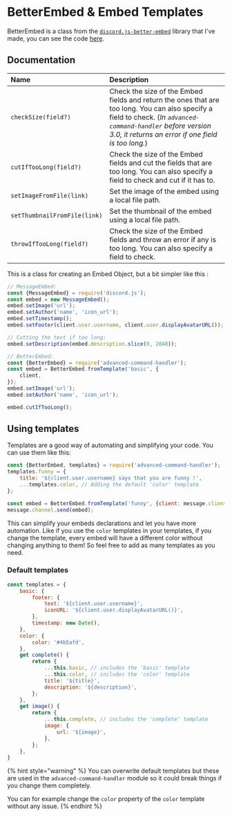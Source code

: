 # BetterEmbed & Embed Templates

BetterEmbed is a class from the [`discord.js-better-embed`](https://www.npmjs.com/package/discord.js-better-embed) library that I've made, you can see the code [here](https://github.com/Advanced-Command-Handler/Discord.js-Better-Embed).

## Documentation

| Name | Description |
| :--- | :--- |
| `checkSize(field?)` | Check the size of the Embed fields and return the ones that are too long. You can also specify a field to check.  \(_In `advanced-command-handler` before version 3.0, it returns an error if one field is too long._\) |
| `cutIfTooLong(field?)` | Check the size of the Embed fields and cut the fields that are too long. You can also specify a field to check and cut if it has to. |
| `setImageFromFile(link)` | Set the image of the embed using a local file path. |
| `setThumbnailFromFile(link)` | Set the thumbnail of the embed using a local file path. |
| `throwIfTooLong(field?)` | Check the size of the Embed fields and throw an error if any is too long. You can also specify a field to check. |

This is a class for creating an Embed Object, but a bit simpler like this :

```javascript
// MessageEmbed:
const {MessageEmbed} = require('discord.js');
const embed = new MessageEmbed();
embed.setImage('url');
embed.setAuthor('name', 'icon_url');
embed.setTimestamp();
embed.setFooter(client.user.username, client.user.displayAvatarURL());

// Cutting the text if too long:
embed.setDescription(embed.description.slice(0, 2048));

// BetterEmbed:
const {BetterEmbed} = require('advanced-command-handler');
const embed = BetterEmbed.fromTemplate('basic', {
    client,
});
embed.setImage('url');
embed.setAuthor('name', 'icon_url');

embed.cutIfTooLong();
```

## Using templates

Templates are a good way of automating and simplifying your code. You can use them like this:

```javascript
const {BetterEmbed, templates} = require('advanced-command-handler');
templates.funny = {
    title: '${client.user.username} says that you are funny !',
    ...templates.color, // Adding the default 'color' template
};

const embed = BetterEmbed.fromTemplate('funny', {client: message.client});
message.channel.send(embed);
```

This can simplify your embeds declarations and let you have more automation. Like if you use the `color` templates in your templates, if you change the template, every embed will have a different color without changing anything to them! So feel free to add as many templates as you need.

### Default templates

```javascript
const templates = {
    basic: {
        footer: {
            text: '${client.user.username}',
            iconURL: '${client.user.displayAvatarURL()}',
        },
        timestamp: new Date(),
    },
    color: {
        color: '#4b5afd',
    },
    get complete() {
        return {
            ...this.basic, // includes the 'basic' template
            ...this.color, // includes the 'color' template
            title: '${title}',
            description: '${description}',
        };
    },
    get image() {
        return {
            ...this.complete, // includes the 'complete' template
            image: {
                url: '${image}',
            },
        };
    },
}
```

{% hint style="warning" %}
You can overwrite default templates but these are used in the `advanced-command-handler` module so it could break things if you change them completely.

You can for example change the `color` property of the `color` template without any issue. 
{% endhint %}

